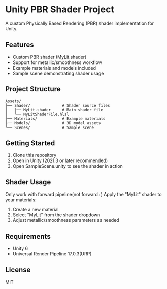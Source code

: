 # Unity PBR Shader Project

A custom Physically Based Rendering (PBR) shader implementation for Unity.

## Features
- Custom PBR shader (MyLit.shader)
- Support for metallic/smoothness workflow
- Example materials and models included
- Sample scene demonstrating shader usage

## Project Structure
```
Assets/
├── Shader/              # Shader source files
│   ├── MyLit.shader     # Main shader file
│   └── MyLitShaderFile.hlsl
├── Materials/           # Example materials
├── Models/              # 3D model assets
└── Scenes/              # Sample scene
```

## Getting Started
1. Clone this repository
2. Open in Unity (2021.3 or later recommended)
3. Open SampleScene.unity to see the shader in action

## Shader Usage
Only work with forward pipeline(not forward+)
Apply the "MyLit" shader to your materials:
1. Create a new material
2. Select "MyLit" from the shader dropdown
3. Adjust metallic/smoothness parameters as needed

## Requirements
- Unity 6
- Universal Render Pipeline 17.0.3(URP)

## License
MIT
